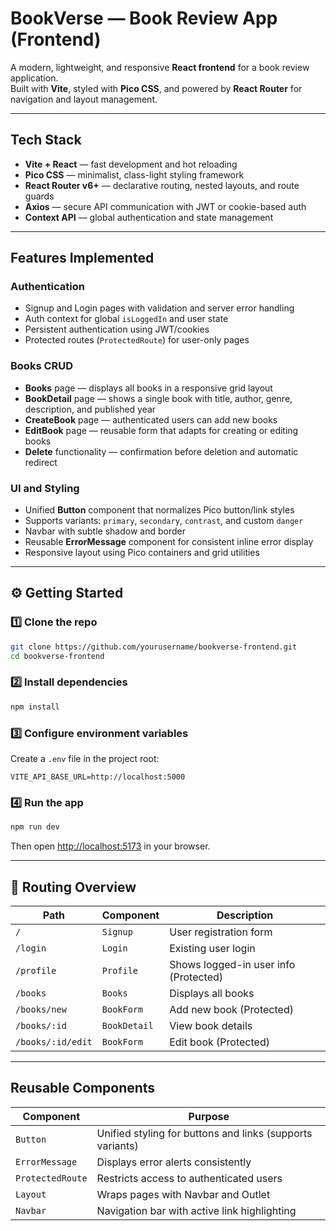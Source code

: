 # BookVerse — Book Review App (Frontend)

A modern, lightweight, and responsive **React frontend** for a book review application.  
Built with **Vite**, styled with **Pico CSS**, and powered by **React Router** for navigation and layout management.

---

## Tech Stack

- **Vite + React** — fast development and hot reloading
- **Pico CSS** — minimalist, class-light styling framework
- **React Router v6+** — declarative routing, nested layouts, and route guards
- **Axios** — secure API communication with JWT or cookie-based auth
- **Context API** — global authentication and state management

---

## Features Implemented

### Authentication

- Signup and Login pages with validation and server error handling
- Auth context for global `isLoggedIn` and user state
- Persistent authentication using JWT/cookies
- Protected routes (`ProtectedRoute`) for user-only pages

### Books CRUD

- **Books** page — displays all books in a responsive grid layout
- **BookDetail** page — shows a single book with title, author, genre, description, and published year
- **CreateBook** page — authenticated users can add new books
- **EditBook** page — reusable form that adapts for creating or editing books
- **Delete** functionality — confirmation before deletion and automatic redirect

### UI and Styling

- Unified **Button** component that normalizes Pico button/link styles
- Supports variants: `primary`, `secondary`, `contrast`, and custom `danger`
- Navbar with subtle shadow and border
- Reusable **ErrorMessage** component for consistent inline error display
- Responsive layout using Pico containers and grid utilities

---

## ⚙️ Getting Started

### 1️⃣ Clone the repo

```bash
git clone https://github.com/yourusername/bookverse-frontend.git
cd bookverse-frontend
```

### 2️⃣ Install dependencies

```bash
npm install
```

### 3️⃣ Configure environment variables

Create a `.env` file in the project root:

```
VITE_API_BASE_URL=http://localhost:5000
```

### 4️⃣ Run the app

```bash
npm run dev
```

Then open [http://localhost:5173](http://localhost:5173) in your browser.

---

## 🧭 Routing Overview

| Path              | Component    | Description                           |
| ----------------- | ------------ | ------------------------------------- |
| `/`               | `Signup`     | User registration form                |
| `/login`          | `Login`      | Existing user login                   |
| `/profile`        | `Profile`    | Shows logged-in user info (Protected) |
| `/books`          | `Books`      | Displays all books                    |
| `/books/new`      | `BookForm`   | Add new book (Protected)              |
| `/books/:id`      | `BookDetail` | View book details                     |
| `/books/:id/edit` | `BookForm`   | Edit book (Protected)                 |

---

## Reusable Components

| Component        | Purpose                                                   |
| ---------------- | --------------------------------------------------------- |
| `Button`         | Unified styling for buttons and links (supports variants) |
| `ErrorMessage`   | Displays error alerts consistently                        |
| `ProtectedRoute` | Restricts access to authenticated users                   |
| `Layout`         | Wraps pages with Navbar and Outlet                        |
| `Navbar`         | Navigation bar with active link highlighting              |
